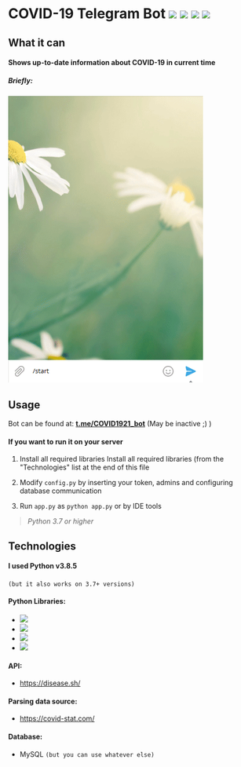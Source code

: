 # COVID-19 Telegram Bot      ![](https://img.shields.io/badge/python-v.3.7%2B-important)  ![](https://img.shields.io/badge/-aiogram-blue) ![](https://img.shields.io/badge/-requests-red) ![](https://img.shields.io/badge/-beautifulsoup4-ff69b4)


## What it can

#### Shows up-to-date information about COVID-19 in current time

##### Briefly:
![](https://github.com/authoraytee/COVID-19-Telegram-Bot/blob/main/trash/AnguMZ45OJ.gif)


## Usage
Bot can be found at: **[t.me/COVID1921_bot](t.me/COVID1921_bot)**  (May be inactive ;) )

#### If you want to run it on your server

 1. Install all required libraries Install all required libraries (from the "Technologies" list at the end of this file
 
 2. Modify `config.py` by inserting your token, admins and configuring database communication
 
 3. Run `app.py` as `python app.py` or by IDE tools

> *Python 3.7 or higher*

## Technologies

#### I used Python v3.8.5 
`(but it also works on 3.7+ versions)`

#### Python Libraries:
 - ![](https://img.shields.io/badge/-aiogram-blue)
 - ![](https://img.shields.io/badge/-requests-red)
 - ![](https://img.shields.io/badge/-beautifulsoup4-ff69b4)
 - ![](https://img.shields.io/badge/-mysql--connector--python-yellow)

#### API:
 - https://disease.sh/
 
#### Parsing data source:
 - https://covid-stat.com/
 
 #### Database:
- MySQL `(but you can use whatever else)`

